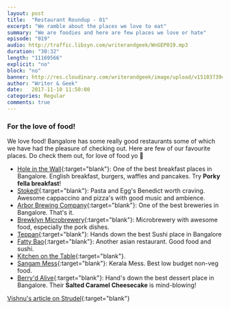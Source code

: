 ```yaml
---
layout: post
title:  "Restaurant Roundup - 01"
excerpt: "We ramble about the places we love to eat"
summary: "We are foodies and here are few places we love or hate"
episode: "019"
audio: http://traffic.libsyn.com/writerandgeek/WnGEP019.mp3
duration: "30:32"
length: "11169566"
explicit: "no"
block: "no"
banner: http://res.cloudinary.com/writerandgeek/image/upload/v1510373941/food.jpg
author: "Writer & Geek"
date:   2017-11-10 11:50:00
categories: Regular
comments: true
---
```

### For the love of food!
We love food! Bangalore has some really good restaurants some of which we have had the pleasure of checking out. Here are few of our favourite places. Do check them out, for love of food yo 🤘

- [Hole in the Wall](https://www.zomato.com/bangalore/the-hole-in-the-wall-cafe-koramangala-4th-block){:target="blank"}: One of the best breakfast places in Bangalore. English breakfast, burgers, waffles and pancakes. Try **Porky fella breakfast**!
- [Stoked!](https://www.zomato.com/bangalore/stoked-koramangala-4th-block){:target="blank"}: Pasta and Egg's Benedict worth craving. Awesome cappaccino and pizza's with good music and ambience.
- [Arbor Brewing Company](https://www.zomato.com/ArborBrewIndia){:target="blank"}: One of the best breweries in Bangalore. That's it.
- [Brewklyn Microbrewery](https://www.zomato.com/bangalore/brewklyn-microbrewery-1-kalyan-nagar){:target="blank"}: Microbrewery with awesome food, especially the pork dishes.
- [Teppan](https://www.zomato.com/bangalore/teppan-japanese-grill-sushi-bar-ulsoor){:target="blank"}: Hands down the best Sushi place in Bangalore
- [Fatty Bao](https://www.zomato.com/bangalore/the-fatty-bao-asian-gastro-bar-indiranagar){:target="blank"}: Another asian restaurant. Good food and sushi.
- [Kitchen on the Table](https://www.zomato.com/bangalore/kitchen-on-table-kalyan-nagar){:target="blank"}.
- [Sangam Mess](https://www.zomato.com/bangalore/sangam-mess-kammanahalli){:target="blank"}: Kerala Mess. Best low budget non-veg food.
- [Berry'd Alive](https://www.zomato.com/bangalore/berryd-alive-indiranagar){:target="blank"}: Hand's down the best dessert place in Bangalore. Their **Salted Caramel Cheesecake** is mind-blowing!

[Vishnu's article on Strudel](http://neoelemento.com/blog/2017/09/30/inglourious-strudel/){:target="blank"}